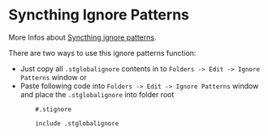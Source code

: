 # Syncthing Ignore Patterns
More Infos about [Syncthing ignore patterns](https://docs.syncthing.net/users/ignoring.html).

There are two ways to use this ignore patterns function:

* Just copy all ```.stglobalignore``` contents in to ```Folders -> Edit -> Ignore Patterns``` window or
* Paste following code into ```Folders -> Edit -> Ignore Patterns``` window and place the ```.stglobalignore``` into folder root
    ```     
        #.stignore
        
        include .stglobalignore
    ```